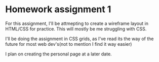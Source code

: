 # Homework assignment 1

For this assignment, I'll be attmepting to create a wireframe layout in HTML/CSS for practice. This will mostly be me struggling with CSS.

I'll be doing the assignment in CSS grids, as I've read its the way of the future for most web dev's(not to mention I find it way easier)

I plan on creating the personal page at a later date.